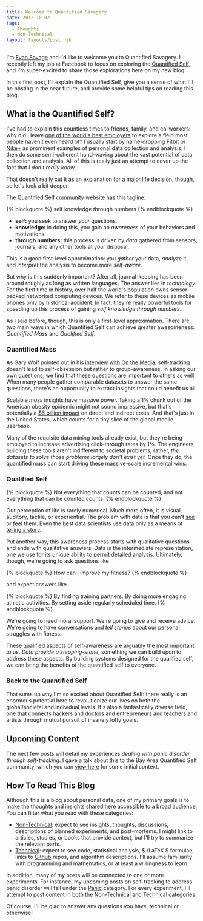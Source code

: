 ```yaml
---
title: Welcome to Quantified Savagery
date: 2012-10-02
tags:
  - Thoughts
  - Non-Technical
layout: layouts/post.njk
---
```


I'm [Evan Savage](http://cv.savageevan.com/) and I'd like to welcome you
to Quantified Savagery. I recently left my job at Facebook to focus on
exploring the
[Quantified Self](http://quantifiedself.com/),
and I'm super-excited to share those explorations here on my new blog.

In this first post, I'll explain the Quantified Self, give you a sense of
what I'll be posting in the near future, and provide some helpful tips on
reading this blog.

<!--more-->

## What is the Quantified Self?

I've had to explain this countless times to friends, family, and
co-workers: why did I leave
[one of the world's best employers](http://www.glassdoor.com/Reviews/Facebook-Reviews-E40772.htm)
to explore a field most people haven't even heard of?
I usually start by name-dropping
[Fitbit](http://www.fitbit.com/) or [Nike+](http://nikeplus.nike.com/plus/) as
prominent examples of personal data collection and analysis. I then do some
semi-coherent hand-waving about the vast potential of data collection and
analysis. All of this is really just an attempt to cover up the fact
that *I don't really know*.

That doesn't really cut it as an explanation for a major life decision,
though, so let's look a bit deeper.

The Quantified Self
[community website](http://quantifiedself.com/) has this tagline:

{% blockquote %}
self knowledge through numbers
{% endblockquote %}

- **self:** you seek to answer *your* questions.
- **knowledge:** in doing this, you gain an *awareness* of your behaviors and
  motivations.
- **through numbers:** this process is driven by *data* gathered from sensors,
  journals, and any other tools at your disposal.

This is a good first-level approximation: you *gather* your data, *analyze* it,
and *interpret* the analysis to become more *self-aware*.

But why is this suddenly important? After all, journal-keeping has been around
roughly as long as written languages. The answer lies in *technology*. For the first time in history, over half the world's population owns
sensor-packed networked computing devices. We refer to these
devices as mobile phones only by historical accident. In fact, they're really
powerful tools for speeding up this process of gaining
*self knowledge through numbers*.

As I said before, though, this is only a first-level approximation. There are
two main ways in which Quantified Self can achieve greater awesomeness:
*Quantified Mass* and *Qualified Self*.

### Quantified Mass

As Gary Wolf pointed out in his
[interview with On the Media](http://www.onthemedia.org/people/gary-wolf/),
self-tracking doesn't lead to self-obsession but rather to group-awareness.
In asking our own questions, we find that these questions are important to
others as well. When many people gather comparable datasets to answer the
same questions, there's an opportunity to extract insights
that could benefit us all.

Scalable *mass* insights have massive power. Taking a 1% chunk out of the
American obesity epidemic might not sound impressive, but that's potentially
a [$6 billion impact](http://www.forbes.com/sites/bethhoffman/2012/08/16/what-the-obesity-epidemic-costs-us-infographic/)
on direct and indirect costs. And that's just in the United States, which
counts for a tiny slice of the global mobile userbase.

Many of the requisite data mining tools already
exist, but they're being employed to increase advertising click-through rates
by 1%. The engineers building these tools aren't indifferent to societal
problems; rather, *the datasets to solve those problems largely don't exist yet.*
Once they do, the quantified mass can start driving these massive-scale
incremental wins.

### Qualified Self

{% blockquote %}
Not everything that counts can be counted,
and not everything that can be counted counts.
{% endblockquote %}

Our perception of life is rarely numerical. Much more often, it is visual,
auditory, tactile, or experiential.
The problem with data is that you can't
[see](http://worrydream.com/#!/KillMath) or
[feel](http://blog.makezine.com/2009/02/08/haptic-compass/) them.
Even the best data scientists use
data only as a means of
[telling a story](http://www.ted.com/talks/hans_rosling_shows_the_best_stats_you_ve_ever_seen.html).

Put another way, this awareness process starts with qualitative questions
and ends with qualitative answers. Data is the intermediate representation,
one we use for its unique ability to permit detailed analysis. Ultimately,
though, we're going to ask questions like

{% blockquote %}
How can I improve my fitness?
{% endblockquote %}

and expect answers like

{% blockquote %}
By finding training partners. By doing more engaging athletic
activities. By setting aside regularly scheduled time.
{% endblockquote %}

We're going to need moral support. We're going to give and receive advice.
We're going to have conversations and *tell stories* about our personal
struggles with fitness.

These qualified aspects of self-awareness are arguably the most important
to us. *Data provide a stepping-stone*, something we can build upon
to address these aspects. By building systems designed for the qualified self,
we can bring the benefits of the quantified self to everyone.

### Back to the Quantified Self

That sums up why I'm so excited about Quantified Self: there really is an
enormous potential here to revolutionize our lives on both the global/societal
and individual levels.
It's also a fantastically diverse field, one that connects hackers and
doctors and entrepreneurs and teachers and artists through mutual pursuit of
insanely lofty goals.

## Upcoming Content

The next few posts will detail my experiences *dealing with panic
disorder through self-tracking*. I gave a talk about this to the Bay Area
Quantified Self community, which you can
[view here](http://quantifiedself.com/2012/07/evan-savage-on-panic-tracking/)
for some initial context.

## How To Read This Blog

Although this is a blog about personal data, one of my primary goals is to
make the thoughts and insights shared here accessible to a broad audience.
You can filter what you read with these categories:

- <a href="/tags/Non-Technical/" class="category">Non-Technical</a>:
  expect to see insights, thoughts, discussions, descriptions
  of planned experiments, and post-mortems. I might link to articles, studies,
  or books that provide context, but I'll try to summarize the relevant
  parts.
- <a href="/tags/Technical/" class="category">Technical</a>:
  expect to see code, statistical analysis, $ \LaTeX $ formulae,
  links to [Github](https://github.com/candu) repos, and algorithm
  descriptions. I'll assume familiarity with programming and mathematics, or
  at least a willingness to learn.

In addition, many of my posts will be connected to one or more experiments.
For instance, my upcoming posts on self-tracking to address panic disorder will
fall under the <a href="/tags/Panic/" class="category">Panic</a> category.
For every experiment, I'll attempt to post
content in both the
<a href="/tags/Non-Technical/" class="category">Non-Technical</a> and
<a href="/tags/Technical/" class="category">Technical</a> categories.

Of course, I'll be glad to answer any questions you have, technical or
otherwise!
